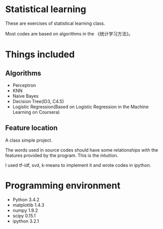 # Statistical learning

These are exercises of statistical learning class.

Most codes are based on algorithms in the 《统计学习方法》。

# Things included

## Algorithms

* Perceptron
* KNN
* Naive Bayes
* Decision Tree(ID3, C4.5)
* Logistic Regression(Based on Logistic Regression in the Machine Learning on Coursera)

## Feature location

A class simple project.

The words used in source codes should have some relationships with the features provided by the program. This is the intuition.

I used tf-idf, svd, k-means to implement it and wrote codes in ipython.

# Programming environment

* Python 3.4.2
* matplotlib 1.4.3
* numpy 1.9.2
* scipy 0.15.1
* ipython 3.2.1
